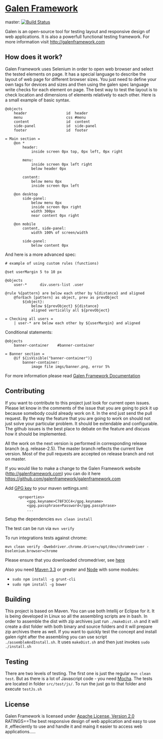 [Galen Framework](http://galenframework.com)
==============
master: [![Build Status](https://travis-ci.org/galenframework/galen.svg?branch=master)](https://travis-ci.org/galenframework/galen)


Galen is an open-source tool for testing layout and responsive design of web applications. It is also a powerfull functional testing framework.
For more information visit http://galenframework.com



How does it work?
------------

Galen Framework uses Selenium in order to open web browser and select the tested elements on page.
It has a special language to describe the layout of web page for different browser sizes. You just need to define your own tags for devices and sizes and then using the galen spec language write checks for each element on page. The best way to test the layout is to check location and dimensions of elements relatively to each other.
Here is a small example of basic syntax.

```
@objects
    header                  id  header
    menu                    css #menu
    content                 id  content
    side-panel              id  side-panel
    footer                  id  footer

= Main section =
    @on *
        header:
            inside screen 0px top, 0px left, 0px right

        menu:
            inside screen 0px left right
            below header 0px

        content:
            below menu 0px
            inside screen 0px left

    @on desktop
        side-panel:
            below menu 0px
            inside screen 0px right
            width 300px
            near content 0px right

    @on mobile
        content, side-panel:
            width 100% of screen/width

        side-panel:
            below content 0px
```


And here is a more advanced spec:
```
# example of using custom rules (functions)

@set userMargin 5 to 10 px

@objects
    user-*      div.users-list .user

@rule %{pattern} are below each other by %{distance} and aligned
    @forEach [pattern] as object, prev as prevObject
        ${object}:
            below ${prevObject} ${distance}
            aligned vertically all ${prevObject}

= Checking all users =
    | user-* are below each other by ${userMargin} and aligned
```


Conditional statements:
```
@objects
    banner-container    #banner-container

= Banner section =
    @if ${isVisible("banner-container")}
        banner-container:
            image file imgs/banner.png, error 5%
```


For more information please read [Galen Framework Documentation](http://galenframework.com/docs/all/)

Contributing
------------
If you want to contribute to this project just look for current open issues. Please let know in the comments of the issue that you are going to pick it up because somebody could already work on it. In the end just send the pull request. By the way the feature that you are going to work on should not just solve your particular problem. It should be extendable and configurable. The github issues is the best place to debate on the feature and discuss how it should be implemented.

All the work on the next version is performed in corresponding release branch (e.g. release-2.5). The master branch reflects the current live version. Most of the pull requests are accepted on release branch and not on master.

If you would like to make a change to the Galen Framework website (http://galenframework.com) you can do it here https://github.com/galenframework/galenframework.com


Add [GPG key](https://www.gnupg.org/gph/en/manual.html#AEN26) to your maven settings.xml:

```
      <properties>
          <gpg.keyname>C78F3CC4</gpg.keyname>
          <gpg.passphrase>Password</gpg.passphrase>
          ...
```

Setup the dependencies
```mvn clean install```

The test can be run via
```mvn verify```

To run integrations tests against chrome:

```mvn clean verify -Dwebdriver.chrome.driver=/opt/dev/chromedriver -Dselenium.browser=chrome```

Please ensure that you downloaded chromedriver, see [here](https://sites.google.com/a/chromium.org/chromedriver/downloads)

Also you need [Maven 3.3](http://maven.apache.org/download.cgi) or greater and [Node](https://nodejs.org/download/) with some modules:
* ```sudo npm install -g grunt-cli```
* ```sudo npm install -g bower```


Building 
-----------
This project is based on Maven. You can use both Intellij or Eclipse for it. It is being developed in Linux so all the assembling scripts are in bash. In order to assemble the dist with zip archives just run ```./makeDist.sh``` and it will create a dist folder with both binary and source folders and it will prepare zip archives there as well. If you want to quickly test the concept and install galen right after the assembling you can use script ```./assembleAndInstall.sh```. It uses ```makeDist.sh``` and then just invokes ```sudo ./install.sh```


Testing
-----------
There are two levels of testing. The first one is just the regular ```mvn clean test```. But as there is a lot of Javascript code - you need [Mocha](http://mochajs.org). The tests are located in folder ```src/test/js/```. To run the just go to that folder and execute ```testJs.sh```


License
------------

Galen Framework is licensed under [Apache License, Version 2.0](http://www.apache.org/licenses/LICENSE-2.0)
RATINGS==The best responsive design of web application and easy to use it ,effieciently to use and handle it and maing it easier to access web applications.....
